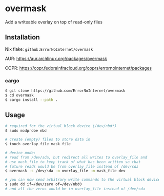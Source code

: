# overmask

Add a writeable overlay on top of read-only files

## Installation

Nix flake: `github:ErrorNoInternet/overmask`

AUR: https://aur.archlinux.org/packages/overmask

COPR: https://copr.fedorainfracloud.org/coprs/errornointernet/packages

### cargo

```sh
$ git clone https://github.com/ErrorNoInternet/overmask
$ cd overmask
$ cargo install --path .
```

## Usage

```sh
# required for the virtual block device (/dev/nbd*)
$ sudo modprobe nbd

# create (empty) files to store data in
$ touch overlay_file mask_file

# device mode:
# read from /dev/sda, but redirect all writes to overlay_file and
# use mask_file to keep track of what has been written so that 
# future reads would be from overlay_file instead of /dev/sda
$ overmask -s /dev/sda -o overlay_file -m mask_file dev

# you can now send arbitrary write commands to the virtual block device
$ sudo dd if=/dev/zero of=/dev/nbd0
# and all the zeros would be in overlay_file instead of /dev/sda
```
